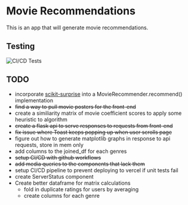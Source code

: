# Movie Recommendations
This is an app that will generate movie recommendations.

## Testing
![CI/CD Tests](https://github.com/johnmfrench/movie-recs/actions/workflows/tests.yml/badge.svg)

## TODO
- incorporate [scikit-surprise](https://surpriselib.com/) into a MovieRecommender.recommend() implementation
- ~~find a way to pull movie posters for the front-end~~
- create a similiarity matrix of movie coefficient scores to apply some heuristic to algorithm
- ~~create a flask api to serve responses to requests from front-end~~
- ~~fix issue where Toast keeps popping up when user scrolls page~~
- figure out how to generate matplotlib graphs in response to api requests, store in mem only
- add columns to the joined_df for each genres
- ~~setup CI/CD with github workflows~~
- ~~add media queries to the components that lack them~~
- setup CI/CD pipeline to prevent deploying to vercel if unit tests fail
- create ServerStatus component
- Create better dataframe for matrix calculations
    - fold in duplicate ratings for users by averaging
    - create columns for each genre